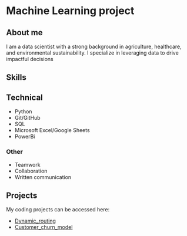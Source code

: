 # Machine Learning project
## About me
I am  a data scientist with a strong background in agriculture, healthcare, and environmental sustainability. I specialize in leveraging data to drive impactful decisions
## Skills
## Technical
* Python
* Git/GitHub
* SQL
* Microsoft Excel/Google Sheets
* PowerBi
### Other 
* Teamwork
* Collaboration
* Written communication
## Projects
My coding projects can be accessed here:
* [Dynamic_routing](https://github.com/violetwanjiru/Violet_Wanjiru/blob/main/projects/Project_1/Dynamic_routing.ipynb)
* [Customer_churn_model](https://github.com/violetwanjiru/Violet_Wanjiru/blob/main/projects/Project_2/customer_churn_model.ipynb)
